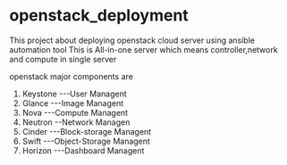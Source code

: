 # openstack_deployment


This project about deploying openstack cloud server using ansible automation tool
This is All-in-one server which means controller,network and compute in single server

openstack major components are

  1. Keystone 	---User Managent
  2. Glance   	---Image Managent
  2. Nova   	---Compute Managent
  2. Neutron   	--Network  Managen
  2. Cinder   	---Block-storage Managent
  2. Swift   	---Object-Storage Managent
  2. Horizon   	---Dashboard  Managent


    
